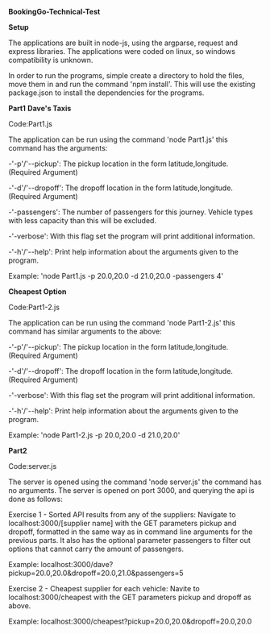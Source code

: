 **BookingGo-Technical-Test**

**Setup**

The applications are built in node-js, using the argparse, request and express libraries. The applications were coded on linux, so windows compatibility is unknown.

In order to run the programs, simple create a directory to hold the files, move them in and run the command 'npm install'. This will use the existing package.json to install the dependencies for the programs.

**Part1**
**Dave's Taxis**

Code:Part1.js

The application can be run using the command 'node Part1.js' this command has the arguments:

-'-p'/'--pickup': The pickup location in the form latitude,longitude. (Required Argument)

-'-d'/'--dropoff': The dropoff location in the form latitude,longitude. (Required Argument)

-'-passengers': The number of passengers for this journey. Vehicle types with less capacity than this will be excluded.

-'-verbose': With this flag set the program will print additional information.

-'-h'/'--help': Print help information about the arguments given to the program.

Example:
'node Part1.js -p 20.0,20.0 -d 21.0,20.0 -passengers 4'

**Cheapest Option**

Code:Part1-2.js

The application can be run using the command 'node Part1-2.js' this command has similar arguments to the above:

-'-p'/'--pickup': The pickup location in the form latitude,longitude. (Required Argument)

-'-d'/'--dropoff': The dropoff location in the form latitude,longitude. (Required Argument)

-'-verbose': With this flag set the program will print additional information.

-'-h'/'--help': Print help information about the arguments given to the program.

Example:
'node Part1-2.js -p 20.0,20.0 -d 21.0,20.0'

**Part2**

Code:server.js

The server is opened using the command 'node server.js' the command has no arguments. The server is opened on port 3000, and querying the api is done as follows:

Exercise 1 - Sorted API results from any of the suppliers: Navigate to localhost:3000/[supplier name] with the GET parameters pickup and dropoff, formatted in the same way as in command line arguments for the previous parts. It also has the optional parameter passengers to filter out options that cannot carry the amount of passengers.

Example: localhost:3000/dave?pickup=20.0,20.0&dropoff=20.0,21.0&passengers=5

Exercise 2 - Cheapest supplier for each vehicle: Navite to localhost:3000/cheapest with the GET parameters pickup and dropoff as above.

Example: localhost:3000/cheapest?pickup=20.0,20.0&dropoff=20.0,20.0
